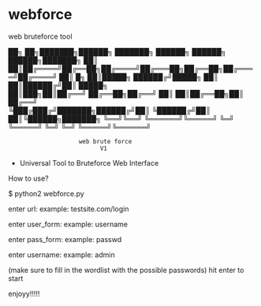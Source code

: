# webforce
web bruteforce tool


██╗    ██╗███████╗██████╗ ███████╗ ██████╗ ██████╗  ██████╗███████╗
██║    ██║██╔════╝██╔══██╗██╔════╝██╔═══██╗██╔══██╗██╔════╝██╔════╝
██║ █╗ ██║█████╗  ██████╔╝█████╗  ██║   ██║██████╔╝██║     █████╗  
██║███╗██║██╔══╝  ██╔══██╗██╔══╝  ██║   ██║██╔══██╗██║     ██╔══╝  
╚███╔███╔╝███████╗██████╔╝██║     ╚██████╔╝██║  ██║╚██████╗███████╗
 ╚══╝╚══╝ ╚══════╝╚═════╝ ╚═╝      ╚═════╝ ╚═╝  ╚═╝ ╚═════╝╚══════╝
                                                                   
                        web brute force
                              V1
                              
 
 
 
 
 
 
- Universal Tool to Bruteforce Web Interface

How to use?

$ python2 webforce.py

enter url:
example: testsite.com/login

enter user_form:
example: username

enter pass_form:
example: passwd

enter username:
example: admin



(make sure to fill in the wordlist with the possible passwords)
hit enter to start



enjoyy!!!!!
